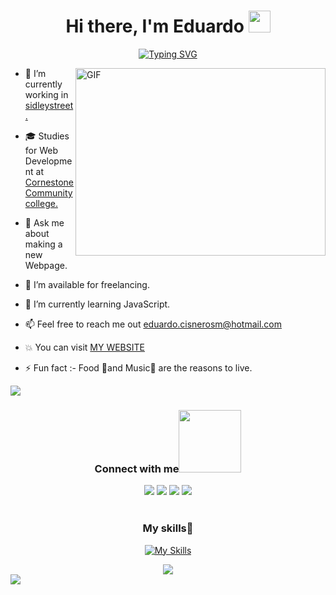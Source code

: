 <h1 align="center">Hi there, I'm Eduardo <img src="https://media.giphy.com/media/hvRJCLFzcasrR4ia7z/giphy.gif" width="35"></h1>
<p align="center">
  <a href="https://git.io/typing-svg"><img src="https://readme-typing-svg.demolab.com font=Fira+Code&size=30&duration=3000&pause=000&color=0CF728&center=true&vCenter=true&width=500&lines=Welcome+to+my+profile%F0%9F%A4%99;Frontend+development%F0%9F%98%8E" alt="Typing SVG" /></a>
</p>
<img align="right" top="500" height="300" width="400" alt="GIF" src="https://media.giphy.com/media/SWoSkN6DxTszqIKEqv/giphy.gif">

- 🔭 I’m currently working in <a href="https://sidleystreet.com/">sidleystreet.</a>

- 🎓 Studies for Web Development at <a href="https://ciccc.ca/">Cornestone Community college.</a>

- 💬 Ask me about making a new Webpage.
  
- 🤝 I’m available for freelancing.
  
- 🌱 I’m currently learning JavaScript.

- 📫 Feel free to reach me out eduardo.cisnerosm@hotmail.com

- 💥 You can visit <a href="https://sidleystreet.com/">MY WEBSITE</a>

- ⚡ Fun fact :- Food 🍇and Music🎵 are the reasons to live.

<img src="https://user-images.githubusercontent.com/73097560/115834477-dbab4500-a447-11eb-908a-139a6edaec5c.gif">

<h3 align="center" >Connect with me<img src='https://raw.githubusercontent.com/ShahriarShafin/ShahriarShafin/main/Assets/handshake.gif' width="100px"></h3>
<div align="center">
  <a href="https://www.instagram.com/eduardocisnerosm/"><img src="https://img.shields.io/badge/Instagram-E4405F?style=for-the-badge&logo=instagram&logoColor=white"></a>
  <a href="https://www.linkedin.com/in/eduardo-cisneros-951925204/"><img src="https://img.shields.io/badge/LinkedIn-0077B5?style=for-the-badge&logo=linkedin&logoColor=white"></a>
  <a href="https://outlook.live.com/mail/0/"><img src="https://img.shields.io/badge/Gmail-D14836?style=for-the-badge&logo=gmail&logoColor=white"></a>
  <a href="https://web.whatsapp.com/"><img src="https://img.shields.io/badge/WhatsApp-25D366?style=for-the-badge&logo=whatsapp&logoColor=white"></a>
</div>

<br>

<div align="center">
  <h3>My skills🥷</h3>
  
  [![My Skills](https://skillicons.dev/icons?i=js,html,css,github,git,postman,vscode,wordpress,windows)](https://skillicons.dev)
</div>

<div align="center">
  <a href="https://github.com/eduardocisneros">
    <img src="https://visitcount.itsvg.in/api?id=eduardocisneros&label=Profile%20Views&icon=0&pretty=false" />
  </a>
</div>

<img src="https://user-images.githubusercontent.com/73097560/115834477-dbab4500-a447-11eb-908a-139a6edaec5c.gif">




